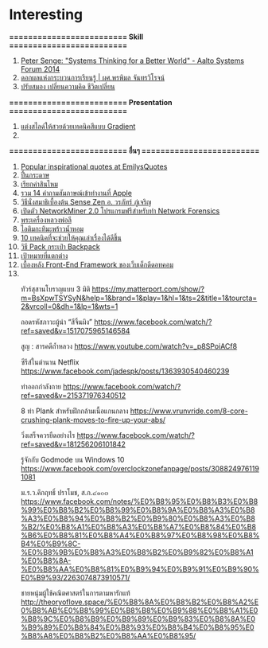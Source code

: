 # Interesting


<b>========================= Skill =========================</b><br>
<ol>
<li> <a href="https://www.youtube.com/watch?v=0QtQqZ6Q5-o">Peter Senge: "Systems Thinking for a Better World" - Aalto Systems Forum 2014 </a></li>
<li> <a href="https://www.youtube.com/watch?v=EOzjIK6xxS0">ดอกผลแห่งกระบวนการเรียนรู้ | ผศ.พรพิมล จันทรวิโรจน์</a></li>
<li> <a href="https://www.youtube.com/watch?v=9_t0l2ECT7E">ปรับสมอง เปลี่ยนความคิด ชีวิตเปลี่ยน</a></li>

</ol>


<b>========================= Presentation =========================</b><br>
<ol>
<li> <a href="hhttps://presentationben.com/2017/02/18/gradient-color/ ">แต่งสไลด์ให้สวยด้วยเทคนิคสีแบบ Gradient</a></li>
<li> <a href=" "></a></li>
</ol>


<b>========================= อื่นๆ =========================</b><br>
<ol>
<li> <a href="http://emilysquotes.com">Popular inspirational quotes at EmilysQuotes</a></li>
<li> <a href="https://www.facebook.com/iamdelorean/videos/10153354397954767/">ปื่นกระดาษ</a></li>
<li> <a href="https://www.facebook.com/suharit.surprise/posts/10153052986381370">เรียกค่าสินไหม</a></li>
<li> <a href="https://www.macthai.com/2015/11/25/14-apple-job-interview-question/">รวม 14 คำถามสัมภาษณ์เข้าทำงานที่ Apple</a></li>
<li> <a href="https://www.youtube.com/watch?v=NoWzhmx2np8">วิธีนั่งสมาธิเบื้องต้น Sense Zen อ. วรภัทร์ ภู่เจริญ</a></li>

<li> <a href="https://www.techtalkthai.com/networkminer-2-0-released/">เปิดตัว NetworkMiner 2.0 โปรแกรมฟรีสำหรับทำ Network Forensics</a></li>
<li> <a href="https://www.facebook.com/watasokaram.org/posts/1030776423662245">พระเครื่องหลวงพ่อลี</a></li>
<li> <a href="https://www.facebook.com/groups/309497585748066/permalink/1129831337048016/">ไอติมกะทิมะพร้าวน้ำหอม</a></li>
<li> <a href="https://www.schoolofchangemakers.com/knowledge/9887">10 เทคนิคที่จะช่วยให้คุณเล่าเรื่องได้ดีขึ้น </a></li>
<li> <a href="https://www.facebook.com/GoGraph/photos/a.116756015096876.16289.114648418640969/763329527106185/?type=3&theater">วิธี Pack กระเป๋า Backpack</a></li>
<li> <a href="https://www.facebook.com/pakornblog/posts/1037187286339451">เป้าหมายที่แตกต่าง</a></li>
<li> <a href="https://making.dek-d.com/%E0%B9%80%E0%B8%9A%E0%B8%B7%E0%B9%89%E0%B8%AD%E0%B8%87%E0%B8%AB%E0%B8%A5%E0%B8%B1%E0%B8%87-front-end-framework-%E0%B8%82%E0%B8%AD%E0%B8%87%E0%B9%80%E0%B8%A7%E0%B9%87%E0%B8%9A%E0%B9%80%E0%B8%94%E0%B9%87%E0%B8%81%E0%B8%94%E0%B8%B5%E0%B8%94%E0%B8%AD%E0%B8%97%E0%B8%84%E0%B8%AD%E0%B8%A1-69e984815951">เบื้องหลัง Front-End Framework ของเว็บเด็กดีดอทคอม</a></li>
<li> <a href=""></a></li>

ทัวร์สุสานโบราญแบบ 3 มิติ
https://my.matterport.com/show/?m=BsXpwTSYSyN&help=1&brand=1&play=1&hl=1&ts=2&title=1&tourcta=2&vrcoll=0&dh=1&lp=1&wts=1

ถอดรหัสภาวะผู้นำ “สีจิ้นผิง”
https://www.facebook.com/watch/?ref=saved&v=1517075965146584

สูญ : สารคดีถ้ำหลวง
https://www.youtube.com/watch?v=_p8SPoiACf8

ซีรีส์ในตำนาน Netflix
https://www.facebook.com/jadespk/posts/1363930540460239

ท่าออกกำลังกาย
https://www.facebook.com/watch/?ref=saved&v=215371976340512

8 ท่า Plank สำหรับฝึกกล้ามเนื้อแกนกลาง
https://www.vrunvride.com/8-core-crushing-plank-moves-to-fire-up-your-abs/

วิ่งเสร็จ​ควรยืดอย่างไร
https://www.facebook.com/watch/?ref=saved&v=181256206101842

รู้จักกับ Godmode บน Windows 10
https://www.facebook.com/overclockzonefanpage/posts/3088249761191081

ม.ร.ว.คึกฤทธิ์ ปราโมช, ส.ก.๔๑๐๓
https://www.facebook.com/notes/%E0%B8%95%E0%B8%B3%E0%B8%99%E0%B8%B2%E0%B8%99%E0%B8%9A%E0%B8%A3%E0%B8%A3%E0%B8%94%E0%B8%B2%E0%B9%80%E0%B8%A3%E0%B8%B2/%E0%B8%A1%E0%B8%A3%E0%B8%A7%E0%B8%84%E0%B8%B6%E0%B8%81%E0%B8%A4%E0%B8%97%E0%B8%98%E0%B8%B4%E0%B9%8C-%E0%B8%9B%E0%B8%A3%E0%B8%B2%E0%B9%82%E0%B8%A1%E0%B8%8A-%E0%B8%AA%E0%B8%81%E0%B9%94%E0%B9%91%E0%B9%90%E0%B9%93/2263074873910571/

ชายหนุ่มผู้ใช้คณิตศาสตร์ในการตามหารักแท้
http://theoryoflove.space/%E0%B8%8A%E0%B8%B2%E0%B8%A2%E0%B8%AB%E0%B8%99%E0%B8%B8%E0%B9%88%E0%B8%A1%E0%B8%9C%E0%B8%B9%E0%B9%89%E0%B9%83%E0%B8%8A%E0%B9%89%E0%B8%84%E0%B8%93%E0%B8%B4%E0%B8%95%E0%B8%A8%E0%B8%B2%E0%B8%AA%E0%B8%95/

